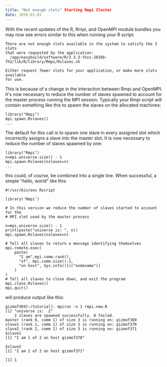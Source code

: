 ```yaml
---
title: "Not enough slots" Starting Rmpi Cluster
date: 2016-01-01
---
```


With the recent updates of the R, Rmpi, and OpenMPI module bundles you may now see errors similar to this when running your R script:

```
There are not enough slots available in the system to satisfy the 3 slots 
that were requested by the application:
  /app/easybuild/software/R/3.3.3-foss-2016b-fh2/lib/R/library/Rmpi/Rslaves.sh

Either request fewer slots for your application, or make more slots available
for use.
```

This is because of a change in the interaction between Rmpi and OpenMPI.  It's now necessary to reduce the number of slaves spawned to account for the master process running the MPI session.  Typically your Rmpi script will contain something like this to spawn the slaves on the allocated machines:

```
library("Rmpi")
mpi.spawn.Rslaves()
...
```

The default for this call is to spawn one slave in every assigned slot which incorrectly assigns a slave into the master slot.  It is now necessary to reduce the number of slaves spawned by one:

```
library("Rmpi")
n=mpi.universe.size() - 1
mpi.spawn.Rslaves(nslaves=n)
...
```

this could, of course, be combined into a single line.  When successful, a simple "hello, world" like this:

```
#!/usr/bin/env Rscript

library('Rmpi')

# In this version we reduce the number of slaves started to account for the
# MPI slot used by the master process

n=mpi.universe.size() - 1
print(paste("universe is: ", n))
mpi.spawn.Rslaves(nslaves=n)

# Tell all slaves to return a message identifying themselves
mpi.remote.exec(
    paste(
      "I am",mpi.comm.rank(),
      "of", mpi.comm.size()-1,
      "on host", Sys.info()[c("nodename")]
    )
)
# Tell all slaves to close down, and exit the program
mpi.close.Rslaves()
mpi.quit()
```

will produce output like this:

```
gizmof369[~/tutorial]: mpirun -n 1 rmpi.new.R 
[1] "universe is:  2"
    2 slaves are spawned successfully. 0 failed.
master (rank 0, comm 1) of size 3 is running on: gizmof369 
slave1 (rank 1, comm 1) of size 3 is running on: gizmof370 
slave2 (rank 2, comm 1) of size 3 is running on: gizmof371 
$slave1
[1] "I am 1 of 2 on host gizmof370"

$slave2
[1] "I am 2 of 2 on host gizmof371"

[1] 1
```
